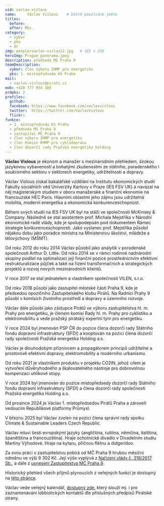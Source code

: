 ```yaml
---
uid: vaclav.vislous
name:     Václav Vislous  	# běžně používáné jméno
titles:
  before: 
  after: MSc.
category:
  - vybor
  - pks
  - dr
img: people/vaclav-vislous2.jpg   # 165 x 220
heroImg: Prague_panorama.jpeg
description: předseda MS Praha 9
teamDescription:
  vybor: člen výboru ZHMP pro energetiku 
  pks: 1. místopředseda KS Praha
mail:
  - vaclav.vislous@pirati.cz
mob: +420 777 954 389
ordpks: 2
profiles:
  github:       
  facebook: https://www.facebook.com/vaclavvislous 
  twitter:  https://twitter.com/VaclavVislous		  
  flickr:
funkce:
  - 1. místopředseda KS Praha
  - předseda MS Praha 9
  - zastupitel MČ Praha 9	
  - člen výboru ZHMP pro energetiku
  - člen Komise RHMP pro cyklodopravu 	 
  - člen dozorčí rady Pražská energetika holding 
---
```


**Václav Vislous** je ekonom a manažer s mezinárodním přehledem, širokou jazykovou vybaveností a bohatými zkušenostmi ze státního, poradenského i soukromého sektoru v sektorech energetiky, udržitelnosti a dopravy.

Václav Vislous získal bakalářské vzdělání na Institutu ekonomických studií Fakulty sociálních věd Univerzity Karlovy v Praze (IES FSV UK) a navázal na něj magisterským studiem v oboru manažerské a finanční ekonomie na francouzské HEC Paris. Hlavními oblastmi jeho zájmu jsou udržitelná mobilita, moderní energetika a ekonomická konkurenceschopnost.

Během svých studií na IES FSV UK byl na stáži ve společnosti McKinsey & Company. Následně se stal asistentem prof. Michala Mejstříka v Národní ekonomické radě vlády, kde je spolupodepsán pod dokumentem Rámec strategie konkurenceschopnosti. Jako vyslanec prof. Mejstříka působil nějakou dobu jako poradce ministra na Ministerstvu školství, mládeže a tělovýchovy (MŠMT).

Od roku 2012 do roku 2014 Václav působil jako analytik v poradenské společnosti Arthur D. Little. Od roku 2014 se v rámci rodinné nadnárodní skupiny podílel na optimalizaci její finanční pozice prostřednictvím efektivní restrukturalizace půjček a také na řízení transformačních a strategických projektů a rozvoj nových mezinárodních klientů.

V roce 2017 se stal jednatelem a vlastníkem společnosti VILEN, s.r.o.

Od roku 2018 působí jako zastupitel městské části Praha 9, kde je předsedou opozičního Zastupitelského klubu Pirátů. Na Radnici Prahy 9 působí v komisích životního prostředí a dopravy a územního rozvoje.

Václav dále působí jako zástupce Pirátů ve výboru zastupitelstva hl. m. Prahy pro energetiku, je členem komisí Rady hl. m. Prahy pro cyklistiku a elektromobilitu a vede pražský pirátský expertní tým pro energetiku.

V roce 2024 byl jmenován PSP ČR do pozice člena dozorčí rady Státního fondu dopravní infrastruktury (SFDI) a kooptován na pozici člena dozorčí rady společnosti Pražská energetika Holding a.s.

Václav je dlouhodobým příznivcem a propagátorem principů udržitelné a prostorově efektivní dopravy, elektromobility a moderního urbanismu.

Od roku 2021 je vlastníkem produktu v projektu CO2IN, jehož cílem je vytvoření důvěryhodného a škálovatelného nástroje pro dobrovolnou kompenzaci uhlíkové stopy.

V roce 2024 byl jmenován do pozice místopředsedy dozorčí rady Státního fondu dopravní infrastruktury (SFDI) a člena dozorčí rady společnosti Pražská energetika Holding a.s.

Od prosince 2024 je Václav 1. místopředsedou Pirátů Praha a zároveň vedoucím Republikové platformy Průmysl.

V březnu 2025 byl Václav zvolen na pozici člena správní rady spolku Climate & Sustainable Leaders Czech Republic.

Václav mluví šesti evropskými jazyky (angličtina, ruština, němčina, italština, španělština a francouzština). Hraje ochotnické divadlo v Divadelním studiu Martiny Výhodové. Hraje na kytaru, příčnou flétnu a didgeridoo.

Za svou práci v zastupitelstvu pobírá od MČ Praha 9 hrubou měsíční odměnu ve výši 9 302 Kč. Její výše vyplývá z [Nařízení vlády č. 318/2017 Sb.](https://www.zakonyprolidi.cz/cs/2017-318), a dále z [usnesení Zastupitestva MČ Praha 9](https://praha9.cz/sites/default/files/downloads/import/z-20-018-us_0.pdf).

Historický přehled všech příjmů plynoucích z veřejných funkcí je dostupný na [této stránce](https://nalodeni.pir-test.eu/odmeny/vaclav.vislous).

Václav vede veřejný kalendář, [dostupný zde](https://calendar.google.com/calendar/embed?src=vaclav.vislous%40pirati.cz&ctz=Europe%2FPrague), který slouží mj. i pro zaznamenávání lobbistických kontaktů dle příslušných předpisů Pirátské strany.

